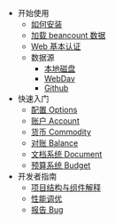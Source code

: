 <!-- docs/_sidebar.md -->

- 开始使用
    - [如何安装](installation.md)
    - [加载 beancount 数据](beancount_launch.md)
    - [Web 基本认证](basic_auth.md)
    - 数据源
        - [本地磁盘](datasource-fs.md)
        - [WebDav](datasource-webdav.md)
        - [Github](datasource-github.md)
- 快速入门
    - [配置 Options](options.md)
    - [账户 Account](directive_account.md)
    - [货币 Commodity](commodity.md)
    - [对账 Balance](balance.md)
    - [文档系统 Document](document.md)
    - [预算系统 Budget](budget.md)
- 开发者指南
    - [项目结构与组件解释](project-structure.md)
    - [性能调优](optimization.md)
    - [报告 Bug](bug-report.md)